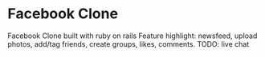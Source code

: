 # Facebook Clone 

Facebook Clone built with ruby on rails 
Feature highlight: newsfeed, upload photos, add/tag friends, create groups, likes, comments. TODO: live chat

